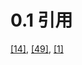 # 0.1 引用

[\[14\]](https://finit-xu.gitbook.io/msc20180606/proofs/bibliography/page1), [\[49\]](https://finit-xu.gitbook.io/msc20180606/proofs/bibliography/page4), [\[1\]](https://finit-xu.gitbook.io/msc20180606/proofs/bibliography/page1)

